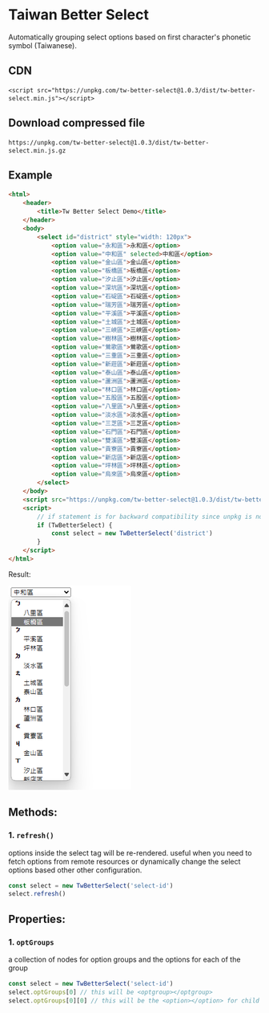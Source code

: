 # Taiwan Better Select

Automatically grouping select options based on first character's phonetic symbol (Taiwanese).

## CDN

```
<script src="https://unpkg.com/tw-better-select@1.0.3/dist/tw-better-select.min.js"></script>
```

## Download compressed file

```
https://unpkg.com/tw-better-select@1.0.3/dist/tw-better-select.min.js.gz
```

## Example

```html
<html>
    <header>
        <title>Tw Better Select Demo</title>
    </header>
    <body>
        <select id="district" style="width: 120px">
            <option value="永和區">永和區</option>
            <option value="中和區" selected>中和區</option>
            <option value="金山區">金山區</option>
            <option value="板橋區">板橋區</option>
            <option value="汐止區">汐止區</option>
            <option value="深坑區">深坑區</option>
            <option value="石碇區">石碇區</option>
            <option value="瑞芳區">瑞芳區</option>
            <option value="平溪區">平溪區</option>
            <option value="土城區">土城區</option>
            <option value="三峽區">三峽區</option>
            <option value="樹林區">樹林區</option>
            <option value="鶯歌區">鶯歌區</option>
            <option value="三重區">三重區</option>
            <option value="新莊區">新莊區</option>
            <option value="泰山區">泰山區</option>
            <option value="蘆洲區">蘆洲區</option>
            <option value="林口區">林口區</option>
            <option value="五股區">五股區</option>
            <option value="八里區">八里區</option>
            <option value="淡水區">淡水區</option>
            <option value="三芝區">三芝區</option>
            <option value="石門區">石門區</option>
            <option value="雙溪區">雙溪區</option>
            <option value="貢寮區">貢寮區</option>
            <option value="新店區">新店區</option>
            <option value="坪林區">坪林區</option>
            <option value="烏來區">烏來區</option>
        </select>
    </body>
    <script src="https://unpkg.com/tw-better-select@1.0.3/dist/tw-better-select.min.js"></script>
    <script>
        // if statement is for backward compatibility since unpkg is not guarantee 100% uptime even though is is backed by  CloudFlare
        if (TwBetterSelect) {
            const select = new TwBetterSelect('district')
        }
    </script>
</html>
```

Result:

![image](https://github.com/billyen2012/tw-better-select/blob/main/src/asset/demo.png?raw=true)

## Methods:

### 1. `refresh()`

options inside the select tag will be re-rendered. useful when you need to fetch options from remote resources or dynamically change the select options based other other configuration.

```js
const select = new TwBetterSelect('select-id')
select.refresh()
```

## Properties:

### 1. `optGroups`

a collection of nodes for option groups and the options for each of the group

```js
const select = new TwBetterSelect('select-id')
select.optGroups[0] // this will be <optgroup></optgroup>
select.optGroups[0][0] // this will be the <option></option> for child node of <optgroup></optgroup> above
```
